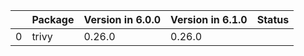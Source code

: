 <!-- markdown-link-check-disable -->

|    | Package   | Version in 6.0.0   | Version in 6.1.0   | Status   |
|---:|:----------|:-------------------|:-------------------|:---------|
|  0 | trivy     | 0.26.0             | 0.26.0             |          |